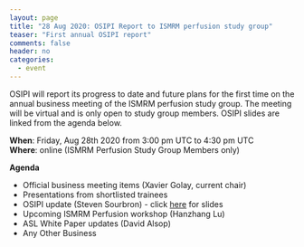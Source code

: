```yaml
---
layout: page
title: "28 Aug 2020: OSIPI Report to ISMRM perfusion study group"
teaser: "First annual OSIPI report"
comments: false
header: no
categories:
  - event
---
```


OSIPI will report its progress to date and future plans for the first time on the annual business meeting of the ISMRM perfusion study group. The meeting will be virtual and is only open to study group members. OSIPI slides are linked from the agenda below.

**When**: Friday, Aug 28th 2020 from 3:00 pm UTC to 4:30 pm UTC  
**Where**: online (ISMRM Perfusion Study Group Members only)

**Agenda**

* Official business meeting items (Xavier Golay, current chair)
* Presentations from shortlisted trainees
* OSIPI update (Steven Sourbron) - click [here](https://docs.google.com/presentation/d/e/2PACX-1vSaJKmDnaDK-Ljsa6QSeLm2rmVwtw9-Hofgx0mkg_wX82ghtqIeRVe2muLshpu_oQ38-MgULxHb4fOs/pub?start=false&loop=false&delayms=3000) for slides
* Upcoming ISMRM Perfusion workshop (Hanzhang Lu)
* ASL White Paper updates (David Alsop)
* Any Other Business
